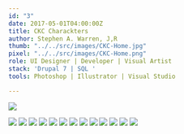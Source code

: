 ```yaml
---
id: "3"
date: 2017-05-01T04:00:00Z
title: CKC Charackters
author: Stephen A. Warren, J,R
thumb: "../../src/images/CKC-Home.jpg"
pixel: "../../src/images/CKC-Home.png"
role: UI Designer | Developer | Visual Artist
stack: 'Drupal 7 | SQL '
tools: Photoshop | Illustrator | Visual Studio

---
```

![](../../src/images/CKC-Home.jpg)

 ![](../../src/images/CKC-Brief.jpg)
![](../../src/images/CKC-research.jpg)
![](../../src/images/CKC-competition.jpg)
![](../../src/images/CKC-buyer.jpg)
![](../../src/images/CKC-user.jpg)
![](../../src/images/CKC-profile.jpg)
![](../../src/images/CKC-info.jpg)
![](../../src/images/CKC-tech.jpg)
![](../../src/images/CKC-vs.jpg)
![](../../src/images/CKC-scenario.jpg)
![](../../src/images/CKC-success.jpg)
![](../../src/images/CKC-site-map.jpg)
![](../../src/images/CKC-task-flow.jpg)